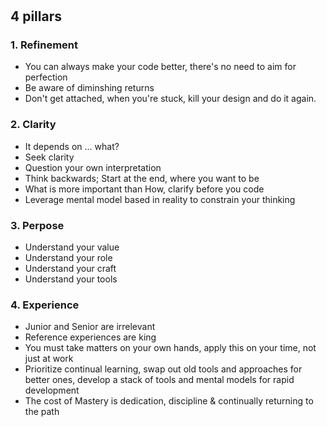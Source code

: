 # 
##

## 4 pillars

### 1. Refinement
- You can always make your code better, there's no need to aim for perfection
- Be aware of diminshing returns
- Don't get attached, when you're stuck, kill your design and do it again.

### 2. Clarity
- It depends on ... what?
- Seek clarity
- Question your own interpretation
- Think backwards; Start at the end, where you want to be
- What is more important than How, clarify before you code
- Leverage mental model based in reality to constrain your thinking

### 3. Perpose
- Understand your value
- Understand your role
- Understand your craft
- Understand your tools

### 4. Experience
- Junior and Senior are irrelevant
- Reference experiences are king
- You must take matters on your own hands, apply this on your time, not just at work
- Prioritize continual learning, swap out old tools and approaches for better ones, develop a stack of tools and mental models for rapid development
- The cost of Mastery is dedication, discipline & continually returning to the path